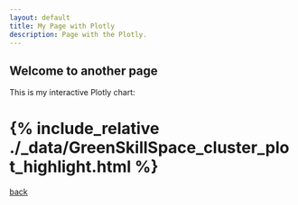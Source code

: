 ```yaml
---
layout: default
title: My Page with Plotly
description: Page with the Plotly.
---
```

 
## Welcome to another page


This is my interactive Plotly chart:

# {% include_relative ./_data/GreenSkillSpace_cluster_plot_highlight.html %}

        
[back](../)
